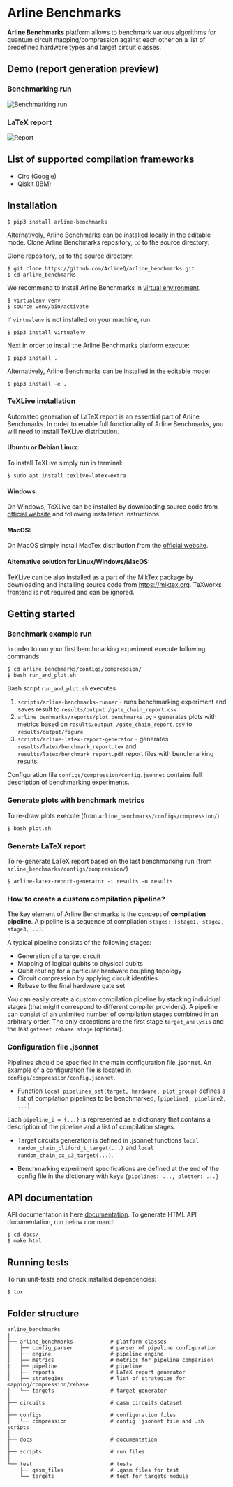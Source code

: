 # Arline Benchmarks

**Arline Benchmarks** platform allows to benchmark various algorithms for quantum circuit mapping/compression against
each other on a list of predefined hardware types and target circuit classes.

## Demo (report generation preview)

### Benchmarking run
![Benchmarking run](https://media.giphy.com/media/KGSkRQySKxYl201QqQ/source.gif)

### LaTeX report
![Report](https://media.giphy.com/media/ejJgh5eHfHXqi57DB4/source.gif)

## List of supported compilation frameworks

* Cirq (Google)
* Qiskit (IBM)

## Installation

```console
$ pip3 install arline-benchmarks
```

Alternatively, Arline Benchmarks can be installed locally in the editable mode.
Clone Arline Benchmarks repository, `cd` to the source directory:

Clone repository, `cd` to the source directory:
```console
$ git clone https://github.com/ArlineQ/arline_benchmarks.git
$ cd arline_benchmarks
```

We recommend to install Arline Benchmarks in [virtual environment](https://virtualenv.pypa.io/en/latest/).

```console
$ virtualenv venv
$ source venv/bin/activate
```

If `virtualenv` is not installed on your machine, run

```console
$ pip3 install virtualenv
```

Next in order to install the Arline Benchmarks platform execute:

```console
$ pip3 install .
```

Alternatively, Arline Benchmarks can be installed in the editable mode:

```console
$ pip3 install -e .
```

### TeXLive installation

Automated generation of LaTeX report is an essential part of Arline Benchmarks.
In order to enable full functionality of Arline Benchmarks, you will need to install TeXLive distribution.

#### Ubuntu or Debian Linux:

To install TeXLive simply run in terminal:

```console
$ sudo apt install texlive-latex-extra
```

#### Windows:

On Windows, TeXLive can be installed by downloading source code from [official website](https://www.tug.org/texlive/)
and following installation instructions.


#### MacOS:

On MacOS simply install MacTex distribution from the [official website](https://www.tug.org/mactex/).

#### Alternative solution for Linux/Windows/MacOS:

TeXLive can be also installed as a part of the MikTex package by downloading and installing source code from
https://miktex.org. TeXworks frontend is not required and can be ignored.



## Getting started

### Benchmark example run

In order to run your first benchmarking experiment execute following commands
```console
$ cd arline_benchmarks/configs/compression/
$ bash run_and_plot.sh
```

Bash script `run_and_plot.sh` executes

1. `scripts/arline-benchmarks-runner` - runs benchmarking experiment and saves result to `results/output
/gate_chain_report.csv`
2. `arline_benhmarks/reports/plot_benchmarks.py` - generates plots with metrics based on `results/output
/gate_chain_report.csv` to `results/output/figure`
3. `scripts/arline-latex-report-generator` - generates `results/latex/benchmark_report.tex` and
`results/latex/benchmark_report.pdf` report files with benchmarking results.

Configuration file `configs/compression/config.jsonnet` contains full description of benchmarking experiments.


### Generate plots with benchmark metrics

To re-draw plots execute (from `arline_benchmarks/configs/compression/`)
```console
$ bash plot.sh
```

### Generate LaTeX report

To re-generate LaTeX report based on the last benchmarking run (from `arline_benchmarks/configs/compression/`)

``` console
$ arline-latex-report-generator -i results -o results
```

### How to create a custom compilation pipeline?


The key element of Arline Benchmarks is the concept of **compilation pipeline**.
A pipeline is a sequence of compilation `stages: [stage1, stage2, stage3, ..]`.

A typical pipeline consists of the following stages:

* Generation of a target circuit
* Mapping of logical qubits to physical qubits
* Qubit routing for a particular hardware coupling topology
* Circuit compression by applying circuit identities
* Rebase to the final hardware gate set

You can easily create a custom compilation pipeline by stacking individual stages (that might correspond to different
compiler providers). A pipeline can consist of an unlimited number of compilation stages combined in an arbitrary order.
The only exceptions are the first stage `target_analysis` and the last `gateset rebase stage` (optional).


### Configuration file .jsonnet

Pipelines should be specified in the main configuration file .jsonnet.
An example of a configuration file is located in `configs/compression/config.jsonnet`.

* Function `local pipelines_set(target, hardware, plot_group)` defines a list of compilation pipelines to be benchmarked, `[pipeline1, pipeline2, ...]`.

Each `pipeline_i = {...}` is represented as a dictionary that contains a description of the pipeline and a list of
 compilation stages.

* Target circuits generation is defined in .jsonnet functions `local random_chain_cliford_t_target(...)` and `local random_chain_cx_u3_target(...)`.

* Benchmarking experiment specifications are defined at the end of the config file in the dictionary with keys `{pipelines: ..., plotter: ...}`

## API documentation

API documentation is here [documentation](https://arline-benchmarks.readthedocs.io/en/latest/).
To generate HTML API documentation, run below command:

```console
$ cd docs/
$ make html
```

## Running tests

To run unit-tests and check installed dependencies:

```console
$ tox
```

## Folder structure

```
arline_benchmarks
│
├── arline_benchmarks            # platform classes
│   ├── config_parser            # parser of pipeline configuration
│   ├── engine                   # pipeline engine
│   ├── metrics                  # metrics for pipeline comparison
|   ├── pipeline                 # pipeline
│   ├── reports                  # LaTeX report generator
│   ├── strategies               # list of strategies for mapping/compression/rebase
│   └── targets                  # target generator
│
├── circuits                     # qasm circuits dataset
│
├── configs                      # configuration files
│   └── compression              # config .jsonnet file and .sh scripts
│
├── docs                         # documentation
│
├── scripts                      # run files
│
└── test                         # tests
    ├── qasm_files               # .qasm files for test
    └── targets                  # test for targets module
```
